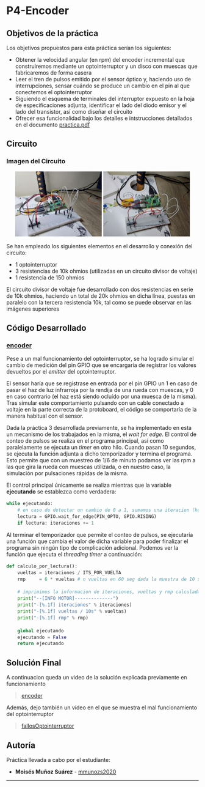 # P4-Encoder

## Objetivos de la práctica

Los objetivos propuestos para esta práctica serían los siguientes:
- Obtener la velocidad angular (en rpm) del encoder incremental que construiremos mediante un optointerruptor y un disco con muescas que fabricaremos de forma casera
- Leer el tren de pulsos emitido por el sensor óptico y, haciendo uso de interrupciones, sensar cuándo se produce un cambio en el pin al que conectemos el optointerruptor
- Siguiendo el esquema de terminales del interruptor expuesto en la hoja de especificaciones adjunta, identificar el lado del diodo emisor y el lado del transistor, ası́ como diseñar el circuito
- Ofrecer esa funcionalidad bajo los detalles e intstrucciones detallados en el documento [practica.pdf](practica.pdf)

## Circuito
### Imagen del Circuito
<p align="center">
  <img src="media/20240608_122328.jpg" alt="Circuito(1)" width="45%">
  <img src="media/20240608_122335.jpg" alt="Circuito(2)" width="45%">
</p>

Se han empleado los siguientes elementos en el desarrollo y conexión del circuito:
- 1 optointerruptor
- 3 resistencias de 10k ohmios (utilizadas en un circuito divisor de voltaje)
- 1 resistencia de 150 ohmios

El circuito divisor de voltaje fue desarrollado con dos resistencias en serie de 10k ohmios, haciendo un total de 20k ohmios en dicha línea, puestas en paralelo con la tercera resistencia 10k, tal como se puede observar en las imágenes superiores

## Código Desarrollado

### **[encoder](scripts/encoder.py)**

Pese a un mal funcionamiento del optointerruptor, se ha logrado simular el cambio de medición del pin GPIO que se encargaría de registrar los valores devueltos por el *emitter* del optointerruptor.

El sensor haría que se registrase en entrada por el pin GPIO un 1 en caso de pasar el haz de luz infrarroja por la rendija de una rueda con muescas, y 0 en caso contrario (el haz está siendo ocluído por una muesca de la misma). Tras simular este comportamiento pulsando con un cable conectado a voltaje en la parte correcta de la protoboard, el código se comportaría de la manera habitual con el sensor. 

Dada la práctica 3 desarrollada previamente, se ha implementado en esta un mecanismo de los trabajados en la misma, el *wait for edge*. El control de conteo de pulsos se realiza en el programa principal, así como paralelamente se ejecuta un *timer* en otro hilo. Cuando pasan 10 segundos, se ejecuta la función adjunta a dicho temporizador y termina el programa. Esto permite que con un muestreo de 1/6 de minuto podamos ver las rpm a las que gira la rueda con muescas utilizada, o en nuestro caso, la simulación por pulsaciones rápidas de la misma.

El control principal únicamente se realiza mientras que la variable **ejecutando** se establezca como verdadera:

```python
while ejecutando:
    # en caso de detectar un cambio de 0 a 1, sumamos una iteracion (ha pasado una muesca)
    lectura = GPIO.wait_for_edge(PIN_OPTO, GPIO.RISING)
    if lectura: iteraciones += 1
```

Al terminar el temporizador que permite el conteo de pulsos, se ejecutaría una función que cambia el valor de dicha variable para poder finalizar el programa sin ningún tipo de complicación adicional. Podemos ver la función que ejecuta el *threading timer* a continuación:
```python
def calculo_por_lectura():
	vueltas = iteraciones / ITS_POR_VUELTA
	rmp 	= 6 * vueltas # n vueltas en 60 seg dada la muestra de 10 seg
	
	# imprimimos la informacion de iteraciones, vueltas y rmp calculada
	print("--[INFO MOTOR]--------------")
	print("-[%.1f] iteraciones" % iteraciones)
	print("-[%.1f] vueltas / 10s" % vueltas)
	print("-[%.1f] rmp" % rmp)
	
	global ejecutando
	ejecutando = False
	return ejecutando
```

## Solución Final

A continuacion queda un video de la solución explicada previamente en funcionamiento

> [encoder](https://drive.google.com/file/d/1LR42EjSEftoE4zOVoOBx-DCye6kJWX08/view?usp=sharing)

Además, dejo también un vídeo en el que se muestra el mal funcionamiento del optointerruptor

> [fallosOptointerruptor](https://drive.google.com/file/d/1LNp6jOchmjSxE7O81E2g0lRW_cP6q9Pr/view?usp=sharing)

## Autoría

Práctica llevada a cabo por el estudiante:

* **Moisés Muñoz Suárez** - [mmunozs2020](https://github.com/mmunozs2020)

---
